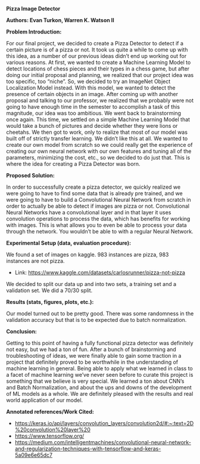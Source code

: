 **Pizza Image Detector**

**Authors: Evan Turkon, Warren K. Watson II**

**Problem Introduction:**

For our final project, we decided to create a Pizza Detector to detect if a certain picture is of a pizza or not. It took us quite a while to come up with this idea, as a number of our previous ideas didn’t end up working out for various reasons. At first, we wanted to create a Machine Learning Model to detect locations of chess pieces and their types in a chess game, but after doing our initial proposal and planning, we realized that our project idea was too specific, too “niche”. So, we decided to try an ImageNet Object Localization Model instead. With this model, we wanted to detect the presence of certain objects in an image. After coming up with another proposal and talking to our professor, we realized that we probably were not going to have enough time in the semester to accomplish a task of this magnitude, our idea was too ambitious. We went back to brainstorming once again. This time, we settled on a simple Machine Learning Model that would take a bunch of pictures and decide whether they were lions or cheetahs. We then got to work, only to realize that most of our model was built off of strictly transfer learning. We didn’t like this at all. We wanted to create our own model from scratch so we could really get the experience of creating our own neural network with our own features and tuning all of the parameters, minimizing the cost, etc., so we decided to do just that. This is where the idea for creating a Pizza Detector was born.

**Proposed Solution:**

In order to successfully create a pizza detector, we quickly realized we were going to have to find some data that is already pre trained, and we were going to have to build a Convolutional Neural Network from scratch in order to actually be able to detect if images are pizza or not. Convolutional Neural Networks have a convolutional layer and in that layer it uses convolution operations to process the data, which has benefits for working with images. This is what allows you to even be able to process your data through the network. You wouldn’t be able to with a regular Neural Network. 

**Experimental Setup (data, evaluation procedure):**

We found a set of images on kaggle. 983 instances are pizza, 983 instances are not pizza.
- Link: https://www.kaggle.com/datasets/carlosrunner/pizza-not-pizza

We decided to split our data up and into two sets, a training set and a validation set. We did a 70/30 split.

**Results (stats, figures, plots, etc.):**

Our model turned out to be pretty good. There was some randomness in the validation accuracy but that is to be expected due to batch normalization.


**Conclusion:**

Getting to this point of having a fully functional pizza detector was definitely not easy, but we had a ton of fun. After a bunch of brainstorming and troubleshooting of ideas, we were finally able to gain some traction in a project that definitely proved to be worthwhile in the understanding of machine learning in general. Being able to apply what we learned in class to a facet of machine learning we’ve never seen before to curate this project is something that we believe is very special. We learned a ton about CNN’s and Batch Normalization, and about the ups and downs of the development of ML models as a whole. We are definitely pleased with the results and real world application of our model.

**Annotated references/Work Cited:** 

- https://keras.io/api/layers/convolution_layers/convolution2d/#:~:text=2D%20convolution%20layer%20
- https://www.tensorflow.org/
- https://medium.com/intelligentmachines/convolutional-neural-network-and-regularization-techniques-with-tensorflow-and-keras-5a09e6e65dc7

